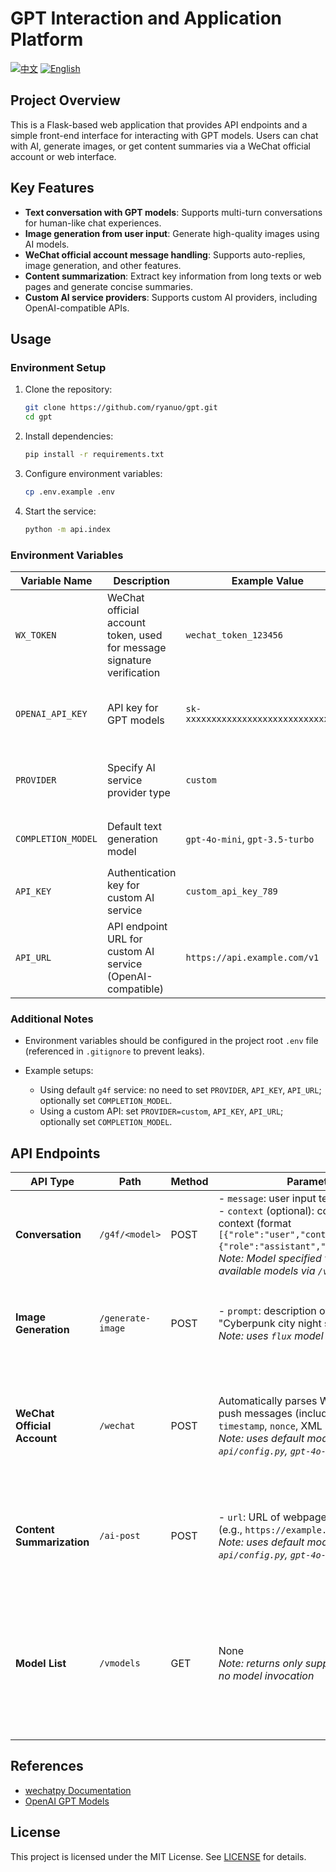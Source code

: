 # GPT Interaction and Application Platform

[![中文][zh-src]][zh-href]
[![English][en-src]][en-href]

[zh-src]: https://img.shields.io/badge/中文-black.svg
[zh-href]: ./README.zh-CN.md
[en-src]: https://img.shields.io/badge/English-black.svg
[en-href]: ./README.md

## Project Overview

This is a Flask-based web application that provides API endpoints and a simple front-end interface for interacting with GPT models. Users can chat with AI, generate images, or get content summaries via a WeChat official account or web interface.

## Key Features
- **Text conversation with GPT models**: Supports multi-turn conversations for human-like chat experiences.
- **Image generation from user input**: Generate high-quality images using AI models.
- **WeChat official account message handling**: Supports auto-replies, image generation, and other features.
- **Content summarization**: Extract key information from long texts or web pages and generate concise summaries.
- **Custom AI service providers**: Supports custom AI providers, including OpenAI-compatible APIs.

## Usage

### Environment Setup

1. Clone the repository:
   ```bash
   git clone https://github.com/ryanuo/gpt.git
   cd gpt
   ```
   
2. Install dependencies:

   ```bash
   pip install -r requirements.txt
   ```

3. Configure environment variables:

   ```bash
   cp .env.example .env
   ```

4. Start the service:

   ```bash
   python -m api.index
   ```

### Environment Variables

| Variable Name      | Description                                                            | Example Value                         | Required         | Notes                                                                           |
| ------------------ | ---------------------------------------------------------------------- | ------------------------------------- | ---------------- | ------------------------------------------------------------------------------- |
| `WX_TOKEN`         | WeChat official account token, used for message signature verification | `wechat_token_123456`                 | Yes (for WeChat) | Only needed if using WeChat message handling                                    |
| `OPENAI_API_KEY`   | API key for GPT models                                                 | `sk-xxxxxxxxxxxxxxxxxxxxxxxxxxxxxxxx` | No               | Required when using a custom OpenAI-compatible API (`PROVIDER=custom`)          |
| `PROVIDER`         | Specify AI service provider type                                       | `custom`                              | No               | Default is empty (uses `g4f` client default). `custom` means using a custom API |
| `COMPLETION_MODEL` | Default text generation model                                          | `gpt-4o-mini`, `gpt-3.5-turbo`        | No               | Defaults to `default_model` in `api/config.py` (`gpt-4o-mini`)                  |
| `API_KEY`          | Authentication key for custom AI service                               | `custom_api_key_789`                  | No               | Required if `PROVIDER=custom`, similar to `OPENAI_API_KEY`                      |
| `API_URL`          | API endpoint URL for custom AI service (OpenAI-compatible)             | `https://api.example.com/v1`          | No               | Required if `PROVIDER=custom`, defaults to OpenAI official API                  |

### Additional Notes

* Environment variables should be configured in the project root `.env` file (referenced in `.gitignore` to prevent leaks).
* Example setups:

  * Using default `g4f` service: no need to set `PROVIDER`, `API_KEY`, `API_URL`; optionally set `COMPLETION_MODEL`.
  * Using a custom API: set `PROVIDER=custom`, `API_KEY`, `API_URL`; optionally set `COMPLETION_MODEL`.

## API Endpoints

| API Type                    | Path              | Method | Parameters                                                                                                                                                                                                                                    | Response                                                                                                                              |
| --------------------------- | ----------------- | ------ | --------------------------------------------------------------------------------------------------------------------------------------------------------------------------------------------------------------------------------------------- | ------------------------------------------------------------------------------------------------------------------------------------- |
| **Conversation**            | `/g4f/<model>`    | POST   | - `message`: user input text<br>- `context` (optional): conversation context (format `[{"role":"user","content":"xxx"},{"role":"assistant","content":"xxx"}]`)<br>*Note: Model specified via `<model>` path; available models via `/vmodels`* | JSON containing `response` field (model-generated reply)                                                                              |
| **Image Generation**        | `/generate-image` | POST   | - `prompt`: description of the image (e.g., "Cyberpunk city night scene")<br>*Note: uses `flux` model*                                                                                                                                        | JSON containing `image_url` field (URL to access generated image)                                                                     |
| **WeChat Official Account** | `/wechat`         | POST   | Automatically parses WeChat server push messages (includes `signature`, `timestamp`, `nonce`, XML content, etc.)<br>*Note: uses default model in `api/config.py`, `gpt-4o-mini` by default*                                                   | Returns XML message reply according to WeChat specifications (text or rich media with image URLs)                                     |
| **Content Summarization**   | `/ai-post`        | POST   | - `url`: URL of webpage to summarize (e.g., `https://example.com/article`)<br>*Note: uses default model in `api/config.py`, `gpt-4o-mini` by default*                                                                                         | JSON containing `summary` field (concise summary of key content, ~50-200 words)                                                       |
| **Model List**              | `/vmodels`        | GET    | None<br>*Note: returns only supported model list, no model invocation*                                                                                                                                                                        | JSON grouped by type, e.g.:<br>`{ "GPT Series": ["gpt-4o-mini", "gpt-3.5-turbo"], "Other Models": ["claude-3-haiku", "gemini-pro"] }` |

## References

* [wechatpy Documentation](https://wechatpy.readthedocs.io/)
* [OpenAI GPT Models](https://github.com/xtekky/gpt4free)

## License

This project is licensed under the MIT License. See [LICENSE](./LICENSE.md) for details.
